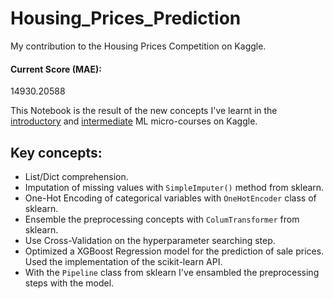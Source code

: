 # Housing_Prices_Prediction

My contribution to the Housing Prices Competition on Kaggle.

#### Current Score (MAE): 
14930.20588

This Notebook is the result of the new concepts I've learnt in the [introductory](https://www.kaggle.com/learn/intro-to-machine-learning) and [intermediate](https://www.kaggle.com/learn/intermediate-machine-learning) ML micro-courses on Kaggle. 

## Key concepts:
+ List/Dict comprehension.
+ Imputation of missing values with `SimpleImputer()` method from sklearn.
+ One-Hot Encoding of categorical variables with `OneHotEncoder` class of sklearn.
+ Ensemble the preprocessing concepts with `ColumTransformer` from sklearn.
+ Use Cross-Validation on the hyperparameter searching step. 
+ Optimized a XGBoost Regression model for the prediction of sale prices. Used the implementation of the scikit-learn API.
+ With the `Pipeline` class from sklearn I've ensambled the preprocessing steps with the model.
